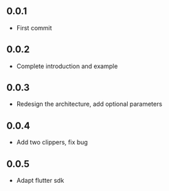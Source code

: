 ## 0.0.1

* First commit

## 0.0.2

* Complete introduction and example

## 0.0.3

* Redesign the architecture, add optional parameters

## 0.0.4

* Add two clippers, fix bug

## 0.0.5

* Adapt flutter sdk
